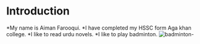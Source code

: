 # Introduction
*My name is Aiman Farooqui.
*I have completed my HSSC form Aga khan college.
*I like to read urdu novels.
*I like to play badminton.
![badminton-](https://github.com/user-attachments/assets/1ad7bbfa-5c12-49e1-818a-d8c8c084e80d)
